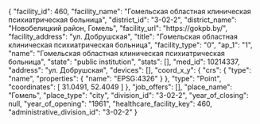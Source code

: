 {
    "facility_id": 460,
    "facility_name": "Гомельская областная клиническая психиатрическая больница",
    "district_id": "3-02-2",
    "district_name": "Новобелицкий район, Гомель",
    "facility_url": "https:\/\/gokpb.by\/",
    "facility_address": "ул. Добрушская",
    "title": "Гомельская областная клиническая психиатрическая больница",
    "facility_type": "0",
    "ap_1": "1",
    "name": "Гомельская областная клиническая психиатрическая больница",
    "state": "public institution",
    "stats": [],
    "med_id": 10214337,
    "address": "ул. Добрушская",
    "devices": [],
    "coord_x_y": {
        "crs": {
            "type": "name",
            "properties": {
                "name": "EPSG:4326"
            }
        },
        "type": "Point",
        "coordinates": [
            31.0491,
            52.4049
        ]
    },
    "job_offers": [],
    "place_name": "Гомель",
    "place_type": "city",
    "division_id": "3-02-2",
    "year_of_closing": null,
    "year_of_opening": "1961",
    "healthcare_facility_key": 460,
    "administrative_division_id": "3-02-2"
}